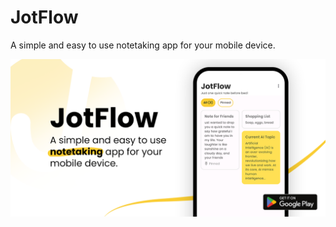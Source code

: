 # JotFlow
A simple and easy to use notetaking app for your mobile device.

![image](assets/unused/publishing_banner.png)
